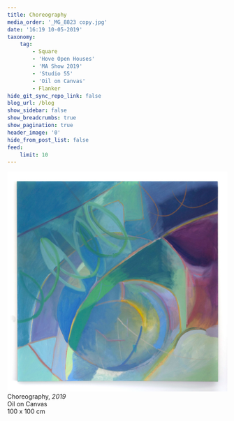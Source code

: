 ```yaml
---
title: Choreography
media_order: '_MG_8823 copy.jpg'
date: '16:19 10-05-2019'
taxonomy:
    tag:
        - Square
        - 'Hove Open Houses'
        - 'MA Show 2019'
        - 'Studio 55'
        - 'Oil on Canvas'
        - Flanker
hide_git_sync_repo_link: false
blog_url: /blog
show_sidebar: false
show_breadcrumbs: true
show_pagination: true
header_image: '0'
hide_from_post_list: false
feed:
    limit: 10
---
```


[![](_MG_8823-copy.jpg)](/paintings/edge-of-flow)
Choreography, _2019_  
Oil on Canvas  
100 x 100 cm